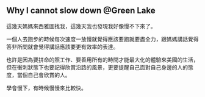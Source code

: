 ## Why I cannot slow down @Green Lake

這幾天媽媽來西雅圖找我，這幾天我也發現我好像慢不下來了。

一個人去跑步的時候每次速度一放慢就覺得應該要跑就要盡全力，跟媽媽講話覺得答非所問就會覺得講話應該要更有效率的表達。

也許是因為要拼命的照工作、要善用所有的時間才能最大化的體驗來美國的生活，但在衝刺狀態下也要記得欣賞沿路的風景，更要提醒自己面對自己身邊的人的態度，當個自己會欣賞的人。

學會慢下，有時候慢慢來比較快。